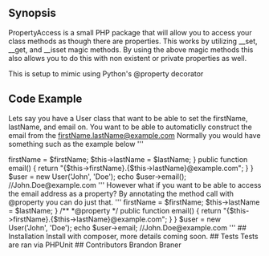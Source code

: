 ## Synopsis

PropertyAccess is a small PHP package that will allow you to access your class methods as though there are properties.
This works by utilizing __set, __get, and __isset magic methods.
By using the above magic methods this also allows you to do this with non existent or private properties as well.

This is setup to mimic using Python's @property decorator 

## Code Example

Lets say you have a User class that want to be able to set the firstName, lastName, and email on.
You want to be able to automaticlly construct the email from the firstName.lastName@example.com
Normally you would have something such as the example below
'''
<?php

class User
{

    public $firstName = '';
    public $lastName  = '';
    
    public function __constructor($firstName, $lastName)
    {
        $this->firstName =  $firstName;
        $this->lastName  =  $lastName;
    }

    public function email()
    {
        return "{$this->firstName}.{$this->lastName}@example.com";
    }    

}

$user = new User('John', 'Doe');
echo $user->email(); //John.Doe@example.com
'''

However what if you want to be able to access the email address as a property? 
By annotating the method call with @property you can do just that.

'''
<?php

//require composer autoloader
require 'vendor/autoload.php';

//include the trait
use teleiosis\PropertyAccess\traits\PropertyAccess;
class User
{
    use PropertyAccess;

    public $firstName = '';
    public $lastName  = '';
    
    public function __constructor($firstName, $lastName)
    {
        $this->firstName =  $firstName;
        $this->lastName  =  $lastName;
    }

    /**
    *@property
    */
    public function email()
    {
        return "{$this->firstName}.{$this->lastName}@example.com";
    }    

}

$user = new User('John', 'Doe');
echo $user->email; //John.Doe@example.com
'''

## Installation

Install with composer, more details coming soon.

## Tests

Tests are ran via PHPUnit

## Contributors

Brandon Braner
